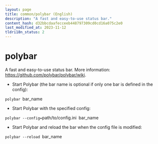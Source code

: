 ```yaml
---
layout: page
title: common/polybar (English)
description: "A fast and easy-to-use status bar."
content_hash: d32bbcdaafecceeb448797309cd0cd16a075c2e0
last_modified_at: 2023-11-12
tldri18n_status: 2
---
```

# polybar

A fast and easy-to-use status bar.
More information: <https://github.com/polybar/polybar/wiki>.

- Start Polybar (the bar name is optional if only one bar is defined in the config):

`polybar `<span class="tldr-var badge badge-pill bg-dark-lm bg-white-dm text-white-lm text-dark-dm font-weight-bold">bar_name</span>

- Start Polybar with the specified config:

`polybar --config=`<span class="tldr-var badge badge-pill bg-dark-lm bg-white-dm text-white-lm text-dark-dm font-weight-bold">path/to/config.ini</span>` `<span class="tldr-var badge badge-pill bg-dark-lm bg-white-dm text-white-lm text-dark-dm font-weight-bold">bar_name</span>

- Start Polybar and reload the bar when the config file is modified:

`polybar --reload `<span class="tldr-var badge badge-pill bg-dark-lm bg-white-dm text-white-lm text-dark-dm font-weight-bold">bar_name</span>
